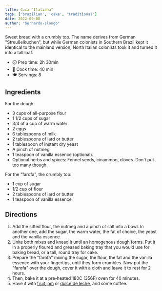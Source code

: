 ```yaml
---
title: Cuca "Italiana"
tags: ['brazilian', 'cake', 'traditional']
date: 2022-09-08
author: "bernardo-slongo"
---
```


Sweet bread with a crumbly top. The name derives from German "Streußelkuchen", but while German colonists in Southern Brazil kept it identical to the mainland version, North Italian colonists took it and turned it into a tall loaf. 

- ⏲️ Prep time: 2h 30min
- 🍳 Cook time: 40 min
- 🍽️ Servings: 8

## Ingredients

For the dough:
- 3 cups of all-purpose flour
- 1 1/2 cups of sugar
- 3/4 of a cup of warm water
- 2 eggs
- 6 tablespoons of milk
- 2 tablespoons of lard or butter
- 1 tablespoon of instant dry yeast
- A pinch of nutmeg
- 1 teaspoon of vanilla essence (optional).
- Optional herbs and spices: Fennel seeds, cinammon, cloves. Don't put too many though.

For the "farofa", the crumbly top:
- 1 cup of sugar
- 1/2 cup of flour
- 2 tablespoons of lard or butter
- 1 teaspoon of vanilla essence


## Directions

1. Add the sifted flour, the nutmeg and a pinch of salt into a bowl. In another one, add the sugar, the warm water, the fat of choice, the yeast and the vanilla essence.
2. Unite both mixes and knead it until an homogenous dough forms. Put it in a properly floured and greased baking tray that you would use for baking bread, or a tall, round tray for cake.
3. Prepare the "farofa" mixing the sugar, the flour, the fat and the vanilla essence with your fingertips, until they form crumbles. Now put the "farofa" over the dough, cover it with a cloth and leave it to rest for 2 hours.
4. Then, bake it at a pre-heated 180C (356F) oven for 40 minutes.
5. Have it with [fruit jam](https://clearplaterecipes.com/tags/jam/) or [dulce de leche](https://clearplaterecipes.com/dulce-de-leche/), and some coffee. 

